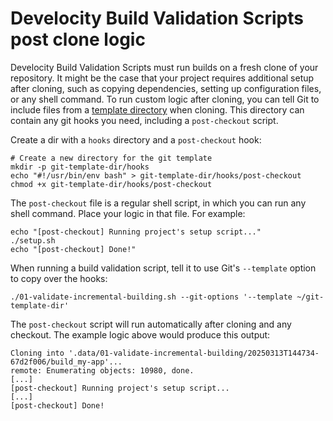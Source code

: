 # Develocity Build Validation Scripts post clone logic

Develocity Build Validation Scripts must run builds on a fresh clone of your repository.
It might be the case that your project requires additional setup after cloning, such as copying dependencies, setting up configuration files, or any shell command.
To run custom logic after cloning, you can tell Git to include files from a [template directory][1] when cloning.
This directory can contain any git hooks you need, including a `post-checkout` script.

Create a dir with a `hooks` directory and a `post-checkout` hook:

```shell
# Create a new directory for the git template
mkdir -p git-template-dir/hooks
echo "#!/usr/bin/env bash" > git-template-dir/hooks/post-checkout
chmod +x git-template-dir/hooks/post-checkout
```

The `post-checkout` file is a regular shell script, in which you can run any shell command.
Place your logic in that file.
For example:

```shell
echo "[post-checkout] Running project's setup script..."
./setup.sh
echo "[post-checkout] Done!"
```

When running a build validation script, tell it to use Git's `--template` option to copy over the hooks:

```shell
./01-validate-incremental-building.sh --git-options '--template ~/git-template-dir'
```

The `post-checkout` script will run automatically after cloning and any checkout. The example logic above would produce this output:

```
Cloning into '.data/01-validate-incremental-building/20250313T144734-67d2f006/build_my-app'...
remote: Enumerating objects: 10980, done.
[...]
[post-checkout] Running project's setup script...
[...]
[post-checkout] Done!
```

[1]: https://git-scm.com/docs/git-init#_template_directory
